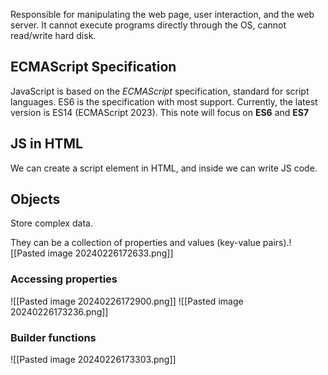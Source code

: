 Responsible for manipulating the web page, user interaction, and the web server.
It cannot execute programs directly through the OS, cannot read/write hard disk.

## ECMAScript Specification
JavaScript is based on the *ECMAScript* specification, standard for script languages.
ES6 is the specification with most support.
Currently, the latest version is ES14 (ECMAScript 2023). This note will focus on **ES6** and **ES7**

## JS in HTML
We can create a script element in HTML, and inside we can write JS code.

## Objects
Store complex data.

They can be a collection of properties and values (key-value pairs).![[Pasted image 20240226172633.png]]
### Accessing properties
![[Pasted image 20240226172900.png]]
![[Pasted image 20240226173236.png]]
### Builder functions
![[Pasted image 20240226173303.png]]
